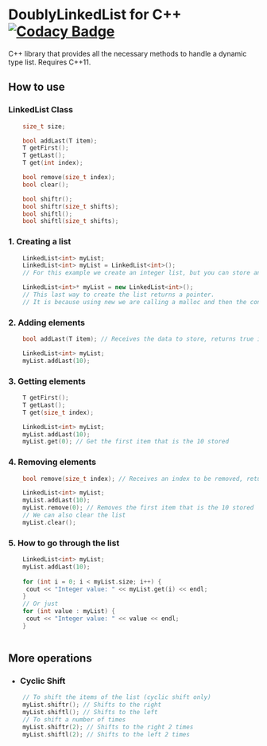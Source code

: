 # DoublyLinkedList for C++ [![Codacy Badge](https://app.codacy.com/project/badge/Grade/1d470319ec56484fae5132086d97d27a)](https://www.codacy.com/gh/FreddyJS/LinkedList/dashboard?utm_source=github.com&amp;utm_medium=referral&amp;utm_content=FreddyJS/LinkedList&amp;utm_campaign=Badge_Grade)

C++ library that provides all the necessary methods to handle a dynamic type list. Requires C++11.


## How to use
### LinkedList Class
```c++ 
    size_t size;

    bool addLast(T item);
    T getFirst();
    T getLast();
    T get(int index);

    bool remove(size_t index);
    bool clear();

    bool shiftr();
    bool shiftr(size_t shifts);
    bool shiftl();
    bool shiftl(size_t shifts);
```
### 1. Creating a list
```c++
    LinkedList<int> myList;
    LinkedList<int> myList = LinkedList<int>();
    // For this example we create an integer list, but you can store anything!

    LinkedList<int>* myList = new LinkedList<int>();
    // This last way to create the list returns a pointer.
    // It is because using new we are calling a malloc and then the constructor
```
### 2. Adding elements
```c++
    bool addLast(T item); // Receives the data to store, returns true if success
```
```c++
    LinkedList<int> myList;
    myList.addLast(10);
```
### 3. Getting elements
```c++
    T getFirst();
    T getLast();
    T get(size_t index);
```
```c++
    LinkedList<int> myList;
    myList.addLast(10);
    myList.get(0); // Get the first item that is the 10 stored
```
### 4. Removing elements
```c++
    bool remove(size_t index); // Receives an index to be removed, returns true if success
```
```c++
    LinkedList<int> myList;
    myList.addLast(10);
    myList.remove(0); // Removes the first item that is the 10 stored
    // We can also clear the list
    myList.clear();
```
### 5. How to go through the list
```c++
    LinkedList<int> myList;
    myList.addLast(10);
    
    for (int i = 0; i < myList.size; i++) {
     cout << "Integer value: " << myList.get(i) << endl;
    }
    // Or just
    for (int value : myList) {
     cout << "Integer value: " << value << endl;
    }
   
```
## More operations
- ###  Cyclic Shift
```c++
    // To shift the items of the list (cyclic shift only)
    myList.shiftr(); // Shifts to the right
    myList.shiftl(); // Shifts to the left
    // To shift a number of times
    myList.shiftr(2); // Shifts to the right 2 times
    myList.shiftl(2); // Shifts to the left 2 times
```
